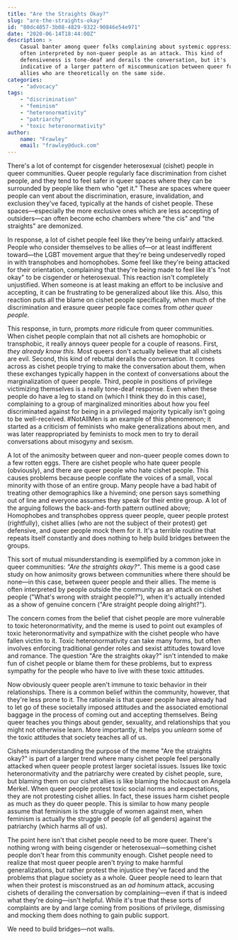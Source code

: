 ```yaml
---
title: "Are the Straights Okay?"
slug: "are-the-straights-okay"
id: "80dc4057-3b08-4829-9322-90846e54e971"
date: "2020-06-14T18:44:00Z"
description: >
    Casual banter among queer folks complaining about systemic oppression is
    often interpreted by non-queer people as an attack. This kind of
    defensiveness is tone-deaf and derails the conversation, but it's
    indicative of a larger pattern of miscommunication between queer folks and
    allies who are theoretically on the same side.
categories:
    - "advocacy"
tags:
    - "discrimination"
    - "feminism"
    - "heteronormativity"
    - "patriarchy"
    - "toxic heteronormativity"
author:
    name: "Frawley"
    email: "frawley@duck.com"
---
```


There's a lot of contempt for cisgender heterosexual (cishet) people in queer
communities. Queer people regularly face  discrimination from cishet people,
and they tend to feel safer in queer spaces where they can be surrounded by
people like them who "get it." These are spaces where queer people can vent
about the discrimination, erasure, invalidation, and exclusion they've faced,
typically at the hands of cishet people. These spaces—especially the more
exclusive ones which are less accepting of outsiders—can often become echo
chambers where "the cis" and "the straights" are demonized.

In response, a lot of cishet people feel like they're being unfairly attacked.
People who consider themselves to be allies of—or at least indifferent
toward—the LGBT movement argue that they're being undeservedly roped in with
transphobes and homophobes. Some feel like they're being attacked for their
orientation, complaining that they're being made to feel like it's "not okay"
to be cisgender or heterosexual. This reaction isn't completely unjustified.
When someone is at least making an effort to be inclusive and accepting, it can
be frustrating to be generalized about like this. Also, this reaction puts all
the blame on cishet people specifically, when much of the discrimination and
erasure queer people face comes from *other queer people*.

This response, in turn, prompts *more* ridicule from queer communities. When
cishet people complain that not all cishets are homophobic or transphobic, it
really annoys queer people for a couple of reasons. First, *they already know
this*. Most queers don't actually believe that all cishets are evil. Second,
this kind of rebuttal derails the conversation. It comes across as cishet
people trying to make the conversation about them, when these exchanges
typically happen in the context of conversations about the marginalization of
queer people. Third, people in positions of privilege victimizing themselves is
a really tone-deaf response. Even when these people do have a leg to stand on
(which I think they do in this case), complaining to a group of marginalized
minorities about how you feel discriminated against for being in a privileged
majority typically isn't going to be well-received. #NotAllMen is an example of
this phenomenon; it started as a criticism of feminists who make
generalizations about men, and was later reappropriated by feminists to mock
men to try to derail conversations about misogyny and sexism.

A lot of the animosity between queer and non-queer people comes down to a few
rotten eggs. There are cishet people who hate queer people (obviously), and
there are queer people who hate cishet people. This causes problems because
people conflate the voices of a small, vocal minority with those of an entire
group. Many people have a bad habit of treating other demographics like a
hivemind; one person says something out of line and everyone assumes they speak
for their entire group. A lot of the arguing follows the back-and-forth pattern
outlined above; Homophobes and transphobes oppress queer people, queer people
protest (rightfully), cishet allies (who are not the subject of their protest)
get defensive, and queer people mock them for it. It's a terrible routine that
repeats itself constantly and does nothing to help build bridges between the
groups.

This sort of mutual misunderstanding is exemplified by a common joke in queer
communities: *"Are the straights okay?"*. This meme is a good case study on how
animosity grows between communities where there should be none—in this case,
between queer people and their allies. The meme is often interpreted by people
outside the community as an attack on cishet people ("What's wrong with
straight people?"), when it's actually intended as a show of genuine concern
("Are straight people doing alright?").

The concern comes from the belief that cishet people are more vulnerable to
toxic heteronormativity, and the meme is used to point out examples of toxic
heteronormativity and sympathize with the cishet people who have fallen victim
to it. Toxic heteronormativity can take many forms, but often involves
enforcing traditional gender roles and sexist attitudes toward love and
romance. The question "Are the straights okay?" isn't intended to make fun of
cishet people or blame them for these problems, but to express sympathy for the
people who have to live with these toxic attitudes.

Now obviously queer people aren't immune to toxic behavior in their
relationships. There is a common belief within the community, however, that
they're less prone to it. The rationale is that queer people have already had
to let go of these societally imposed attitudes and the associated emotional
baggage in the process of coming out and accepting themselves. Being queer
teaches you things about gender, sexuality, and relationships that you might
not otherwise learn. More importantly, it helps you *unlearn* some of the toxic
attitudes that society teaches all of us.

Cishets misunderstanding the purpose of the meme "Are the straights okay?" is
part of a larger trend where many cishet people feel personally attacked when
queer people protest larger societal issues. Issues like toxic
heteronormativity and the patriarchy were created by cishet people, sure, but
blaming them on our cishet allies is like blaming the holocaust on Angela
Merkel. When queer people protest toxic social norms and expectations, they are
not protesting cishet allies. In fact, these issues harm cishet people as much
as they do queer people. This is similar to how many people assume that
feminism is the struggle of women against men, when feminism is actually the
struggle of people (of all genders) against the patriarchy (which harms all of
us).

The point here isn't that cishet people need to be more queer. There's nothing
wrong with being cisgender or heterosexual—something cishet people don't hear
from this community enough. Cishet people need to realize that most queer
people aren't *trying* to make harmful generalizations, but rather protest the
injustice they've faced and the problems that plague society as a whole. Queer
people need to learn that when their protest is misconstrued as an *ad hominum*
attack, accusing cishets of derailing the conversation by complaining—even if
that is indeed what they're doing—isn't helpful. While it's true that these
sorts of complaints are by and large coming from positions of privilege,
dismissing and mocking them does nothing to gain public support.

We need to build bridges—not walls.
